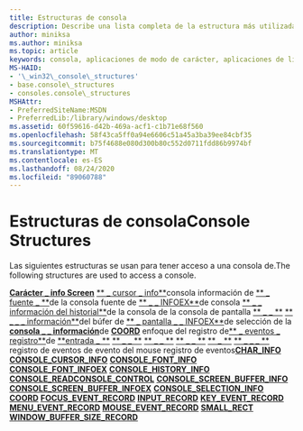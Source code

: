 ```yaml
---
title: Estructuras de consola
description: Describe una lista completa de la estructura más utilizada para tener acceso a una consola de.
author: miniksa
ms.author: miniksa
ms.topic: article
keywords: consola, aplicaciones de modo de carácter, aplicaciones de línea de comandos, aplicaciones de terminal, API de consola
MS-HAID:
- '\_win32\_console\_structures'
- base.console\_structures
- consoles.console\_structures
MSHAttr:
- PreferredSiteName:MSDN
- PreferredLib:/library/windows/desktop
ms.assetid: 60f59616-d42b-469a-acf1-c1b71e68f560
ms.openlocfilehash: 58f43ca5ff0a94e6606c51a45a3ba39ee84cbf35
ms.sourcegitcommit: b75f4688e080d300b80c552d0711fdd86b9974bf
ms.translationtype: MT
ms.contentlocale: es-ES
ms.lasthandoff: 08/24/2020
ms.locfileid: "89060788"
---
```

# <a name="console-structures"></a><span data-ttu-id="0b475-104">Estructuras de consola</span><span class="sxs-lookup"><span data-stu-id="0b475-104">Console Structures</span></span>


<span data-ttu-id="0b475-105">Las siguientes estructuras se usan para tener acceso a una consola de.</span><span class="sxs-lookup"><span data-stu-id="0b475-105">The following structures are used to access a console.</span></span>

<span data-ttu-id="0b475-106">[**Carácter \_ info Screen**](char-info-str.md) 
 [\*\* \_ cursor \_ info\*\*](console-cursor-info-str.md)consola información de 
 [\*\* \_ fuente \_ \*\*](console-font-info-str.md)de la consola fuente de 
 [\*\* \_ \_ INFOEX\*\*](console-font-infoex.md)de consola 
 [\*\* \_ \_ información del historial\*\*](console-history-info.md)de la consola de la consola de pantalla 
 [\*\* \_ \_ \*\*](console-readconsole-control.md) 
 [\*\* \_ \_ \_ información\*\*](console-screen-buffer-info-str.md)del búfer de 
 [\*\* \_ pantalla \_ \_ INFOEX\*\*](console-screen-buffer-infoex.md)de selección de la 
 [**consola \_ \_ información**](console-selection-info-str.md)de 
 [**COORD**](coord-str.md) 
 enfoque del registro de[\*\* \_ eventos \_ registro\*\*](focus-event-record-str.md)de 
 [\*\*entrada \_ \*\*](input-record-str.md) 
 [\*\* \_ \_ \*\*](key-event-record-str.md) 
 [\*\* \_ \_ \*\*](menu-event-record-str.md) 
 [\*\* \_ \_ \*\*](mouse-event-record-str.md) 
 [\*\* \_ \*\*](small-rect-str.md) 
 [\*\* \_ \_ \_ \*\*](window-buffer-size-record-str.md) registro de eventos de evento del mouse registro de eventos</span><span class="sxs-lookup"><span data-stu-id="0b475-106">[**CHAR\_INFO**](char-info-str.md)
[**CONSOLE\_CURSOR\_INFO**](console-cursor-info-str.md)
[**CONSOLE\_FONT\_INFO**](console-font-info-str.md)
[**CONSOLE\_FONT\_INFOEX**](console-font-infoex.md)
[**CONSOLE\_HISTORY\_INFO**](console-history-info.md)
[**CONSOLE\_READCONSOLE\_CONTROL**](console-readconsole-control.md)
[**CONSOLE\_SCREEN\_BUFFER\_INFO**](console-screen-buffer-info-str.md)
[**CONSOLE\_SCREEN\_BUFFER\_INFOEX**](console-screen-buffer-infoex.md)
[**CONSOLE\_SELECTION\_INFO**](console-selection-info-str.md)
[**COORD**](coord-str.md)
[**FOCUS\_EVENT\_RECORD**](focus-event-record-str.md)
[**INPUT\_RECORD**](input-record-str.md)
[**KEY\_EVENT\_RECORD**](key-event-record-str.md)
[**MENU\_EVENT\_RECORD**](menu-event-record-str.md)
[**MOUSE\_EVENT\_RECORD**](mouse-event-record-str.md)
[**SMALL\_RECT**](small-rect-str.md)
[**WINDOW\_BUFFER\_SIZE\_RECORD**](window-buffer-size-record-str.md)</span></span>
 

 




